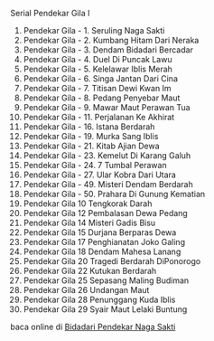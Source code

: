 Serial Pendekar Gila I
01. Pendekar Gila - 1. Seruling Naga Sakti
02. Pendekar Gila - 2. Kumbang Hitam Dari Neraka
03. Pendekar Gila - 3. Dendam Bidadari Bercadar
04. Pendekar Gila - 4. Duel Di Puncak Lawu
05. Pendekar Gila - 5. Kelelawar Iblis Merah
06. Pendekar Gila - 6. Singa Jantan Dari Cina
07. Pendekar Gila - 7. Titisan Dewi Kwan Im
08. Pendekar Gila - 8. Pedang Penyebar Maut
09. Pendekar Gila - 9. Mawar Maut Perawan Tua
10. Pendekar Gila - 11. Perjalanan Ke Akhirat
11. Pendekar Gila - 16. Istana Berdarah
12. Pendekar Gila - 19. Murka Sang Iblis
13. Pendekar Gila - 21. Kitab Ajian Dewa
14. Pendekar Gila - 23. Kemelut Di Karang Galuh
15. Pendekar Gila - 24. 7 Tumbal Perawan
16. Pendekar Gila - 27. Ular Kobra Dari Utara
17. Pendekar Gila - 49. Misteri Dendam Berdarah
18. Pendekar Gila - 50. Prahara Di Gunung Kematian
19. Pendekar Gila 10 Tengkorak Darah
20. Pendekar Gila 12 Pembalasan Dewa Pedang
21. Pendekar Gila 14 Misteri Gadis Bisu
22. Pendekar Gila 15 Durjana Berparas Dewa
23. Pendekar Gila 17 Penghianatan Joko Galing
24. Pendekar Gila 18 Dendam Mahesa Lanang
25. Pendekar Gila 20 Tragedi Berdarah DiPonorogo
26. Pendekar Gila 22 Kutukan Berdarah
27. Pendekar Gila 25 Sepasang Maling Budiman
28. Pendekar Gila 26 Undangan Maut
29. Pendekar Gila 28 Penunggang Kuda Iblis
30. Pendekar Gila 29 Syair Maut Lelaki Buntung

baca online di <a href='http://cerita-silat.mywapblog.com' title='Pedang Sakti Cersil Istana Pendekar Dewa Naga Raja Iblis Racun Ceritasilat '> Bidadari Pendekar Naga Sakti</a>